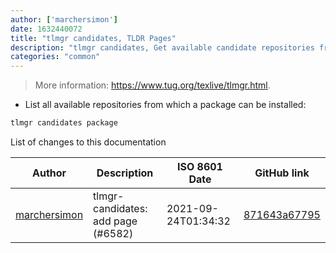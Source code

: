 ```yaml
---
author: ['marchersimon']
date: 1632440072
title: "tlmgr candidates, TLDR Pages"
description: "tlmgr candidates, Get available candidate repositories from which a TeX Live package can be installed."
categories: "common"
---
```

> More information: <https://www.tug.org/texlive/tlmgr.html>.

- List all available repositories from which a package can be installed:

```bash
tlmgr candidates package
```
List of changes to this documentation


Author | Description | ISO 8601 Date | GitHub link
------|-----|-----|-----
[marchersimon](mailto:50295997+marchersimon@users.noreply.github.com) | tlmgr-candidates: add page (#6582) | 2021-09-24T01:34:32 | [871643a67795](https://github.com/tldr-pages/tldr/commit/871643a677954166631c49f748cfa8c107a2dfd6)

